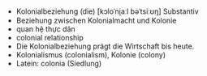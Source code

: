 - Kolonialbeziehung (die) [kɔloˈni̯aːl bəˈtsiːʊŋ] Substantiv
- Beziehung zwischen Kolonialmacht und Kolonie
- quan hệ thực dân
- colonial relationship
- Die Kolonialbeziehung prägt die Wirtschaft bis heute.
- Kolonialismus (colonialism), Kolonie (colony)  
- Latein: colonia (Siedlung)